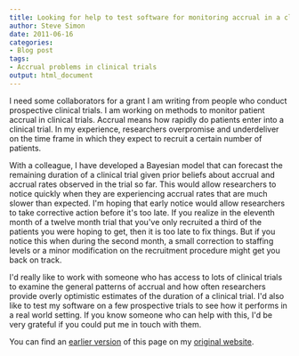 ```yaml
---
title: Looking for help to test software for monitoring accrual in a clinical trial
author: Steve Simon
date: 2011-06-16
categories:
- Blog post
tags:
- Accrual problems in clinical trials
output: html_document
---
```


I need some collaborators for a grant I am writing from people who conduct prospective clinical trials. I am working on methods to monitor patient accrual in clinical trials. Accrual means how rapidly do patients enter into a clinical trial. In my experience, researchers overpromise and underdeliver on the time frame in which they expect to recruit a certain number of patients.

<!---More--->

With a colleague, I have developed a Bayesian model that can forecast the remaining duration of a clinical trial given prior beliefs about accrual and accrual rates observed in the trial so far. This would allow researchers to notice quickly when they are experiencing accrual rates that are much slower than expected. I'm hoping that early notice would allow researchers to take corrective action before it's too late. If you realize in the eleventh month of a twelve month trial that you've only recruited a third of the patients you were hoping to get, then it is too late to fix things. But if you notice this when during the second month, a small correction to staffing levels or a minor modification on the recruitment procedure might get you back on track.

I'd really like to work with someone who has access to lots of clinical trials to examine the general patterns of accrual and how often researchers provide overly optimistic estimates of the duration of a clinical trial. I'd also like to test my software on a few prospective trials to see how it performs in a real world setting. If you know someone who can help with this, I'd be very grateful if you could put me in touch with them.

You can find an [earlier version][sim1] of this page on my [original website][sim2].

[sim1]: http://www.pmean.com/11/AccrualHelp.html
[sim2]: http://www.pmean.com/original_site.html 

